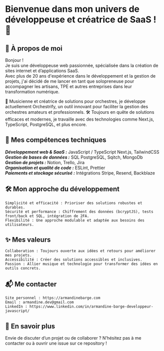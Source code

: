 # Bienvenue dans mon univers de développeuse et créatrice de SaaS ! 🚀
## 🌟 À propos de moi

Bonjour !  
Je suis une développeuse web passionnée, spécialisée dans la création de sites internet et d’applications SaaS.  
Avec plus de 20 ans d'expérience dans le développement et la gestion de projets, j'ai décidé de me lancer en tant que solopreneuse pour accompagner les artisans, TPE et autres entreprises dans leur transformation numérique.

🎵 Musicienne et créatrice de solutions pour orchestres, je développe actuellement Orchestrify, un outil innovant pour faciliter la gestion des orchestres amateurs et professionnels.
🛠️ Toujours en quête de solutions efficaces et modernes, je travaille avec des technologies comme Next.js, TypeScript, PostgreSQL, et plus encore.

<!--## 🖥️ Mes projets
 ### 🎼 Orchestrify

    Une application SaaS dédiée aux orchestres, permettant de gérer plannings, partitions et musiciens.
    Technologies : Next.js, TailwindCSS, PostgreSQL, Neon.tech, Stripe, Sqitch.
    Statut : En cours de développement, avec une livraison du MVP prévue pour fin décembre 2024 - début janvier 2025. -->

<!-- ➡️ Découvrez Orchestrify -->
<!-- ### 📋 Projets pour artisans et TPE

    Création de sites internet modernes et responsives.
    Solutions adaptées aux besoins spécifiques des petites entreprises. -->
    
<!-- Exemple : [Nom d’un site fictif pour illustration]. -->
<!-- 🌐 Contributions Open Source

    Améliorations et outils partagés pour la communauté JavaScript.
    [Lien vers une contribution notable si applicable]. -->

## 🔧 Mes compétences techniques
***Développement web & SaaS :*** JavaScript / TypeScript	Next.js, TailwindCSS  
***Gestion de bases de données :*** SQL	PostgreSQL, Sqitch, MongoDb  
***Gestion de projets :***	Notion,	Trello, Jira  
***Organisation et qualité de code :***  ESLint, Prettier  
***Paiements et stockage sécurisé :*** Intégrations	Stripe, Resend, Backblaze

## 🛠️ Mon approche du développement

    Simplicité et efficacité : Prioriser des solutions robustes et durables.
    Sécurité et performance : Chiffrement des données (bcryptJS), tests front/back et SQL, intégration de 2FA.
    Flexibilité : Une approche modulable et adaptée aux besoins des utilisateurs.

<!-- 📚 Ressources

    Tutoriels et snippets :
        Exemple : "Comment structurer une base de données avec PostgreSQL et Sqitch".
    Articles :
        "Créer un SaaS de A à Z : mon parcours avec Orchestrify".
    Guidelines :
        Contribution aux projets Open Source : CONTRIBUTING.md. -->

## ✨ Mes valeurs

    Collaboration : Toujours ouverte aux idées et retours pour améliorer mes projets.
    Accessibilité : Créer des solutions accessibles et inclusives.
    Passion : Allier musique et technologie pour transformer des idées en outils concrets.

## 📬 Me contacter

    Site personnel : https://armandinebarge.com
    Email : armandine.dev@gmail.com
    LinkedIn : https://www.linkedin.com/in/armandine-barge-developpeur-javascript/
<!-- Orchestrify : https://orchestrify.net -->

## 🎉 En savoir plus

Envie de discuter d’un projet ou de collaborer ? N’hésitez pas à me contacter ou à ouvrir une issue sur ce repository !


<!-- ## &#x1f4c8; My GitHub Stats

[![Top Langs](https://github-readme-stats.vercel.app/api/top-langs/?username=Armandine337711&hide=java&langs_count=8&theme=radical&layout=compact)](https://github.com/anuraghazra/github-readme-stats)

[![Catalin's GitHub stats](https://github-readme-stats.vercel.app/api?username=Armandine337711&theme=radical)](https://github.com/anuraghazra/github-readme-stats) -->

<!--
**Armandine337711/Armandine337711** is a ✨ _special_ ✨ repository because its `README.md` (this file) appears on your GitHub profile.

Here are some ideas to get you started:

- 🔭 I’m currently working on ...
- 🌱 I’m currently learning ...
- 👯 I’m looking to collaborate on ...
- 🤔 I’m looking for help with ...
- 💬 Ask me about ...
- 📫 How to reach me: ...
- 😄 Pronouns: ...
- ⚡ Fun fact: ...
-->
